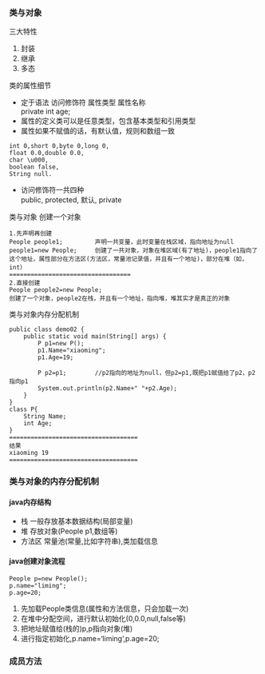 ### 类与对象
三大特性
1. 封装
2. 继承
3. 多态

类的属性细节
- 定于语法 访问修饰符 属性类型 属性名称<br>
private int age;
- 属性的定义类可以是任意类型，包含基本类型和引用类型
- 属性如果不赋值的话，有默认值，规则和数组一致
``` 
int 0,short 0,byte 0,long 0,
float 0.0,double 0.0,
char \u000,
boolean false,
String null.
```
- 访问修饰符一共四种<br>
public, protected, 默认, private


类与对象
创建一个对象
``` 
1.先声明再创建
People people1;         声明一共变量，此时变量在栈区域，指向地址为null
people1=new People;     创建了一共对象，对象在堆区域(有了地址)，people1指向了这个地址，属性部分在方法区(方法区，常量池记录值，并且有一个地址)，部分在堆（如，int）
==================================
2.直接创建
People people2=new People;  
创建了一个对象，people2在栈，并且有一个地址，指向堆，堆其实才是真正的对象
```

类与对象内存分配机制
```
public class demo02 {
    public static void main(String[] args) {
        P p1=new P();
        p1.Name="xiaoming";
        p1.Age=19;

        P p2=p1;        //p2指向的地址为null，但p2=p1,既把p1赋值给了p2，p2指向p1
        System.out.println(p2.Name+" "+p2.Age);
    }
}
class P{
    String Name;
    int Age;
}
====================================
结果
xiaoming 19
====================================
```

### 类与对象的内存分配机制
#### java内存结构
- 栈 一般存放基本数据结构(局部变量)
- 堆 存放对象(People p1,数组等)
- 方法区 常量池(常量,比如字符串),类加载信息
#### java创建对象流程
``` 
People p=new People();
p.name="liming";
p.age=20;
```
1. 先加载People类信息(属性和方法信息，只会加载一次)
2. 在堆中分配空间，进行默认初始化(0,0.0,null,false等)
3. 把地址赋值给(栈的)p,p指向对象(堆)
4. 进行指定初始化,p.name=‘liming’,p.age=20;

### 成员方法
